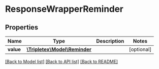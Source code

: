 # ResponseWrapperReminder

## Properties
Name | Type | Description | Notes
------------ | ------------- | ------------- | -------------
**value** | [**\Tripletex\Model\Reminder**](Reminder.md) |  | [optional] 

[[Back to Model list]](../../README.md#documentation-for-models) [[Back to API list]](../../README.md#documentation-for-api-endpoints) [[Back to README]](../../README.md)

